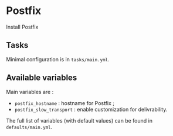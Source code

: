 # Postfix

Install Postfix

## Tasks

Minimal configuration is in `tasks/main.yml`.

## Available variables

Main variables are :

* `postfix_hostname` : hostname for Postfix ;
* `postfix_slow_transport` : enable customization for delivrability.

The full list of variables (with default values) can be found in `defaults/main.yml`.
